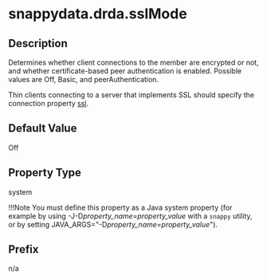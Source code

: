# snappydata.drda.sslMode

## Description

Determines whether client connections to the member are encrypted or not, and whether certificate-based peer authentication is enabled. Possible values are Off, Basic, and peerAuthentication.

Thin clients connecting to a server that implements SSL should specify the connection property [ssl](ssl.md).

## Default Value

Off

## Property Type

system 

!!!Note 
	You must define this property as a Java system property (for example by using -J-D*property_name*=*property_value* with a `snappy` utility, or by setting JAVA_ARGS="-D*property_name*=*property_value*").</p>

## Prefix

n/a

